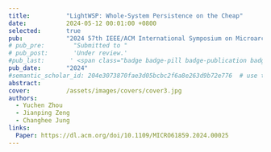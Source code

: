 ```yaml
---
title:          "LightWSP: Whole-System Persistence on the Cheap"
date:           2024-05-12 00:01:00 +0800
selected:       true
pub:            "2024 57th IEEE/ACM International Symposium on Microarchitecture (MICRO'24)"
# pub_pre:        "Submitted to "
# pub_post:       'Under review.'
#pub_last:       ' <span class="badge badge-pill badge-publication badge-success">Spotlight</span>'
pub_date:       "2024"
#semantic_scholar_id: 204e3073870fae3d05bcbc2f6a8e263d9b72e776  # use this to retrieve citation count
abstract:
cover:          /assets/images/covers/cover3.jpg
authors:
  - Yuchen Zhou
  - Jianping Zeng
  - Changhee Jung
links:
  Paper: https://dl.acm.org/doi/10.1109/MICRO61859.2024.00025 
---
```

